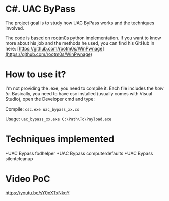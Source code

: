 # C#. UAC ByPass

The project goal is to study how UAC ByPass works and the techniques involved.

The code is based on [rootm0s](https://github.com/rootm0s) python implementation. If you want to know more about his job and the methods he used, you can find his GitHub in here: [https://github.com/rootm0s/WinPwnage](https://github.com/rootm0s/WinPwnage)

# How to use it?

I'm not providing the .exe, you need to compile it. Each file includes the *how to*. Basically, you need to have csc installed (usually comes with Visual Studio), open the Developer cmd and type:

Compile:	`csc.exe uac_bypass_xx.cs`

Usage:		`uac_bypass_xx.exe C:\Path\To\Payload.exe`

# Techniques implemented

*UAC Bypass fodhelper
*UAC Bypass computerdefaults
*UAC Bypass silentcleanup

# Video PoC

https://youtu.be/sY0xXTxNkqY

